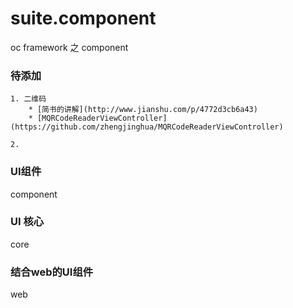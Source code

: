 # suite.component
oc framework 之 component

### 待添加

    1. 二维码
        * [简书的讲解](http://www.jianshu.com/p/4772d3cb6a43)
        * [MQRCodeReaderViewController](https://github.com/zhengjinghua/MQRCodeReaderViewController)

    2. 

### UI组件

component

### UI 核心

core

### 结合web的UI组件

web
